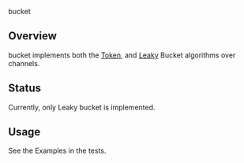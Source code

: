 bucket

## Overview

bucket implements both the [Token][token], and [Leaky][leaky] Bucket algorithms over channels.

## Status

Currently, only Leaky bucket is implemented.

## Usage

See the Examples in the tests.

[token]: https://en.wikipedia.org/wiki/Token_bucket
[leaky]: https://en.wikipedia.org/wiki/Leaky_bucket
